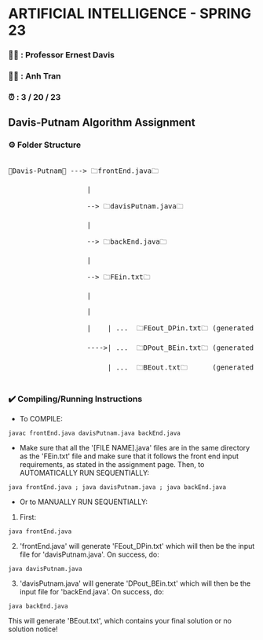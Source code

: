 # ARTIFICIAL INTELLIGENCE - SPRING 23
              
### 👨‍🏫 : Professor Ernest Davis                     
### 👨‍🎓 : Anh Tran            
### ⏰ : 3 / 20 / 23
                  
## Davis-Putnam Algorithm Assignment
               
### ⚙️ Folder Structure
<pre align="left">             
📁Davis-Putnam📁 ---> 🗀frontEnd.java🗀                                         <br>
                   |                                                             <br>
                   --> 🗀davisPutnam.java🗀                                      <br>
                   |                                                             <br>
                   --> 🗀backEnd.java🗀                                          <br>
                   |                                                             <br>
                   --> 🗀FEin.txt🗀                                              <br>
                   |                                                             <br>
                   |                                                             <br>             
                   |    | ...  🗀FEout_DPin.txt🗀 (generated by frontEnd.java)   <br>
                   ---->| ...  🗀DPout_BEin.txt🗀 (generated by davisPutnam.java)<br>
                        | ...  🗀BEout.txt🗀      (generated by backEnd.java)    <br>
</pre>   
         
                
### ✔️ Compiling/Running Instructions                   
                   

                
- To COMPILE:
                  
                
```
javac frontEnd.java davisPutnam.java backEnd.java
```
                    
                  
- Make sure that all the '[FILE NAME].java' files are in the same directory as the 'FEin.txt' file  and make sure that it follows the front end input requirements, as stated in the assignment page. Then, to AUTOMATICALLY RUN SEQUENTIALLY:
                   
                       
```
java frontEnd.java ; java davisPutnam.java ; java backEnd.java
```
                
                               
- Or to MANUALLY RUN SEQUENTIALLY:
             

1. First:  

```
java frontEnd.java 
```

      
2. 'frontEnd.java' will generate 'FEout_DPin.txt' which will then be the input file for 'davisPutnam.java'. On success, do:        
           
```
java davisPutnam.java
```

      
3. 'davisPutnam.java' will generate 'DPout_BEin.txt' which will then be the input file for 'backEnd.java'. On success, do:    
      
```
java backEnd.java
```

This will generate 'BEout.txt', which contains your final solution or no solution notice!       
      